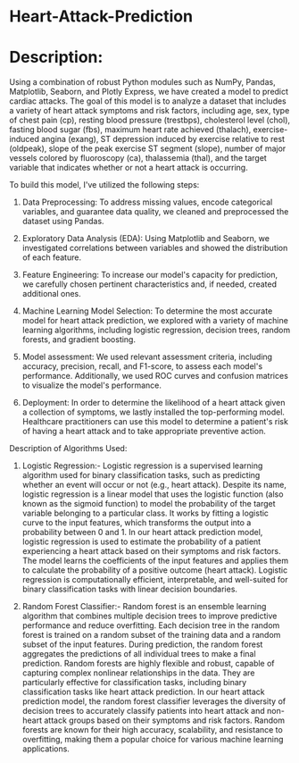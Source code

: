 # Heart-Attack-Prediction

# Description:
Using a combination of robust Python modules such as NumPy, Pandas, Matplotlib, Seaborn, and Plotly Express, we have created a model to predict cardiac attacks. The goal of this model is to analyze a dataset that includes a variety of heart attack symptoms and risk factors, including age, sex, type of chest pain (cp), resting blood pressure (trestbps), cholesterol level (chol), fasting blood sugar (fbs), maximum heart rate achieved (thalach), exercise-induced angina (exang), ST depression induced by exercise relative to rest (oldpeak), slope of the peak exercise ST segment (slope), number of major vessels colored by fluoroscopy (ca), thalassemia (thal), and the target variable that indicates whether or not a heart attack is occurring.


To build this model, I've utilized the following steps:

1. Data Preprocessing: To address missing values, encode categorical variables, and guarantee data quality, we cleaned and preprocessed the dataset using Pandas.

2. Exploratory Data Analysis (EDA): Using Matplotlib and Seaborn, we investigated correlations between variables and showed the distribution of each feature. 

3. Feature Engineering: To increase our model's capacity for prediction, we carefully chosen pertinent characteristics and, if needed, created additional ones.

4. Machine Learning Model Selection: To determine the most accurate model for heart attack prediction, we explored with a variety of machine learning algorithms, including logistic regression, decision trees, random forests, and gradient boosting.

5. Model assessment: We used relevant assessment criteria, including accuracy, precision, recall, and F1-score, to assess each model's performance. Additionally, we used ROC curves and confusion matrices to visualize the model's performance.

6. Deployment: In order to determine the likelihood of a heart attack given a collection of symptoms, we lastly installed the top-performing model. Healthcare practitioners can use this model to determine a patient's risk of having a heart attack and to take appropriate preventive action.


Description of Algorithms Used:

1. Logistic Regression:-
Logistic regression is a supervised learning algorithm used for binary classification tasks, such as predicting whether an event will occur or not (e.g., heart attack). Despite its name, logistic regression is a linear model that uses the logistic function (also known as the sigmoid function) to model the probability of the target variable belonging to a particular class. It works by fitting a logistic curve to the input features, which transforms the output into a probability between 0 and 1. In our heart attack prediction model, logistic regression is used to estimate the probability of a patient experiencing a heart attack based on their symptoms and risk factors. The model learns the coefficients of the input features and applies them to calculate the probability of a positive outcome (heart attack). Logistic regression is computationally efficient, interpretable, and well-suited for binary classification tasks with linear decision boundaries.

2. Random Forest Classifier:-
Random forest is an ensemble learning algorithm that combines multiple decision trees to improve predictive performance and reduce overfitting. Each decision tree in the random forest is trained on a random subset of the training data and a random subset of the input features. During prediction, the random forest aggregates the predictions of all individual trees to make a final prediction. Random forests are highly flexible and robust, capable of capturing complex nonlinear relationships in the data. They are particularly effective for classification tasks, including binary classification tasks like heart attack prediction. In our heart attack prediction model, the random forest classifier leverages the diversity of decision trees to accurately classify patients into heart attack and non-heart attack groups based on their symptoms and risk factors. Random forests are known for their high accuracy, scalability, and resistance to overfitting, making them a popular choice for various machine learning applications.





